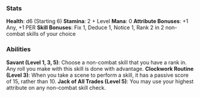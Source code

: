### Stats
**Health**: d6 (Starting 6)
**Stamina**: 2 + Level
**Mana**: 0
**Attribute Bonuses**: +1 Any, +1 PER
**Skill Bonuses**: Fix 1, Deduce 1, Notice 1, Rank 2 in 2 non-combat skills of your choice

### Abilities
**Savant (Level 1, 3, 5)**: Choose a non-combat skill that you have a rank in. Any roll you make with this skill is done with advantage.
**Clockwork Routine (Level 3)**: When you take a scene to perform a skill, it has a passive score of 15, rather than 10.
**Jack of All Trades (Level 5)**: You may use your highest attribute on any non-combat skill check.

